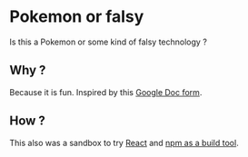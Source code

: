 # Pokemon or falsy

Is this a Pokemon or some kind of falsy technology ?

## Why ?

Because it is fun. Inspired by this [Google Doc form][1].

## How ?

This also was a sandbox to try [React][2] and [npm as a build tool][3].


[1]: https://docs.google.com/a/octo.com/forms/d/1kckcq_uv8dk9-W5rIdtqRwCHN4Uh209ELPUjTEZJDxc/viewform
[2]: http://facebook.github.io/react/index.html
[3]: http://blog.keithcirkel.co.uk/how-to-use-npm-as-a-build-tool/
